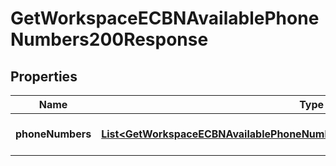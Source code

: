 

# GetWorkspaceECBNAvailablePhoneNumbers200Response


## Properties

| Name | Type | Description | Notes |
|------------ | ------------- | ------------- | -------------|
|**phoneNumbers** | [**List&lt;GetWorkspaceECBNAvailablePhoneNumbers200ResponsePhoneNumbersInner&gt;**](GetWorkspaceECBNAvailablePhoneNumbers200ResponsePhoneNumbersInner.md) | Array of phone numbers. |  |



